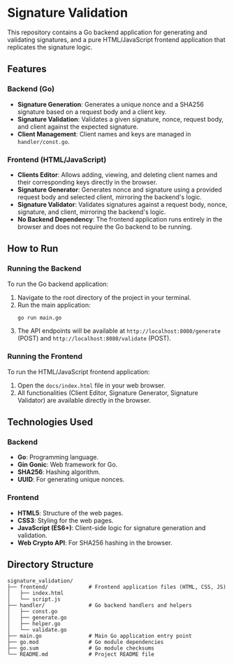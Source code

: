 # Signature Validation

This repository contains a Go backend application for generating and validating signatures, and a pure HTML/JavaScript frontend application that replicates the signature logic.

## Features

### Backend (Go)

-   **Signature Generation**: Generates a unique nonce and a SHA256 signature based on a request body and a client key.
-   **Signature Validation**: Validates a given signature, nonce, request body, and client against the expected signature.
-   **Client Management**: Client names and keys are managed in `handler/const.go`.

### Frontend (HTML/JavaScript)

-   **Clients Editor**: Allows adding, viewing, and deleting client names and their corresponding keys directly in the browser.
-   **Signature Generator**: Generates nonce and signature using a provided request body and selected client, mirroring the backend's logic.
-   **Signature Validator**: Validates signatures against a request body, nonce, signature, and client, mirroring the backend's logic.
-   **No Backend Dependency**: The frontend application runs entirely in the browser and does not require the Go backend to be running.

## How to Run

### Running the Backend

To run the Go backend application:

1.  Navigate to the root directory of the project in your terminal.
2.  Run the main application:
    ```bash
    go run main.go
    ```
3.  The API endpoints will be available at `http://localhost:8080/generate` (POST) and `http://localhost:8080/validate` (POST).

### Running the Frontend

To run the HTML/JavaScript frontend application:

1.  Open the `docs/index.html` file in your web browser.
2.  All functionalities (Client Editor, Signature Generator, Signature Validator) are available directly in the browser.

## Technologies Used

### Backend

-   **Go**: Programming language.
-   **Gin Gonic**: Web framework for Go.
-   **SHA256**: Hashing algorithm.
-   **UUID**: For generating unique nonces.

### Frontend

-   **HTML5**: Structure of the web pages.
-   **CSS3**: Styling for the web pages.
-   **JavaScript (ES6+)**: Client-side logic for signature generation and validation.
-   **Web Crypto API**: For SHA256 hashing in the browser.

## Directory Structure

```
signature_validation/
├── frontend/             # Frontend application files (HTML, CSS, JS)
│   ├── index.html
│   └── script.js
├── handler/              # Go backend handlers and helpers
│   ├── const.go
│   ├── generate.go
│   ├── helper.go
│   └── validate.go
├── main.go               # Main Go application entry point
├── go.mod                # Go module dependencies
├── go.sum                # Go module checksums
└── README.md             # Project README file
``` 